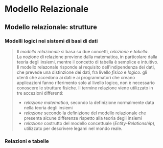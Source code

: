 # Modello Relazionale 
## Modello relazionale: strutture
### Modelli logici nei sistemi di basi di dati 
> Il *modello relazionale* si basa su due concetti, *relazione* e *tabella*.  
La nozione di relazione proviene dalla matematica, in particolare dalla teoria degli insiemi, mentre il concetto di tabella è semplice e 
intuitivo. 
Il modello relazonale risponde al requisito dell'indipendenza dei dati, che prevede una distinzione dei dati, fra livello *fisico* e *logico*.
gli utenti che accedono ai dati e ai programmatori che creano applicazioni fanno riferimento solo al livello logico, non è necessario conoscere le strutture fisiche.
Il termine relazione viene utilizzato in tre accezioni differenti:
> - *relazione matematica*, secondo la definizione normalmente data nella teoria degli insiemi
> - *relazione* secondo la definizione del modello relazionale che presenta alcune differenze rispetto alla teoria degli insiemi
> - *relazione* costrutto del modello concettuale (*Entity-Relationship*), utilizzato per descrivere legami nel mondo reale.  
### Relazioni e tabelle


